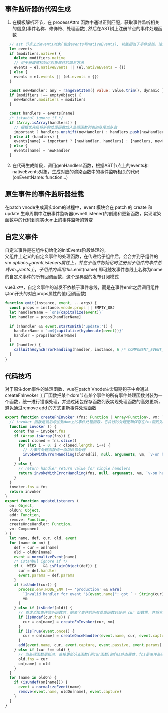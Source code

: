 ## 事件监听器的代码生成
1. 在模板解析环节，在 processAttrs 函数中通过正则匹配，获取事件监听相关的信息(事件名称、修饰符、处理函数), 然后在AST树上注册节点的事件处理函数
```javascript
  // ast 节点上的events对象(包含events和nativeEvents), 功能相当于事件总线，注册节点上监听的所有事件的所有处理函数
  let events
  if (modifiers.native) {
    delete modifiers.native
    // 用于获取或初始化对象属性的简易方法
    events = el.nativeEvents || (el.nativeEvents = {})
  } else {
    events = el.events || (el.events = {})
  }

  const newHandler: any = rangeSetItem({ value: value.trim(), dynamic }, range)
  if (modifiers !== emptyObject) {
    newHandler.modifiers = modifiers
  }

  const handlers = events[name]
  /* istanbul ignore if */
  if (Array.isArray(handlers)) {
    // 根据优先级将新的处理函数放入处理函数列表的队尾或队首
    important ? handlers.unshift(newHandler) : handlers.push(newHandler)
  } else if (handlers) {
    events[name] = important ? [newHandler, handlers] : [handlers, newHandler]
  } else {
    events[name] = newHandler
  }
```
2. 在代码生成阶段，调用genHandlers函数，根据AST节点上的events和nativeEvents对象，生成对应的渲染函数中的事件监听相关的代码(onEventName: function...)
## 原生事件的事件监听器挂载
在patch vnode生成真实dom的过程中，event 模块会在 patch 的 create 和 update 生命周期中注册事件监听器(evnetListener)的创建和更新函数，实现渲染函数中的代码到真实dom上的事件监听的转变

## 自定义事件
自定义事件是在组件初始化的initEvents阶段处理的。 \
父组件上定义的自定义事件的处理函数，在传递给子组件后，会合并到子组件的 vm.$options._parentListeners 属性上，并在子组件初始化时注册到子组件的事件总线 vm._events 上，子组件内调用 this.$emit(name) 即可触发事件总线上名称为name的自定义事件的所有回调函数，这个是典型的发布订阅模式

vue3.x中，自定义事件的派发不依赖于事件总线，而是在事件emit之后调用组件以on开头的对应props属性的值(回调函数)
```javascript
function emit(instance, event, ...args) {
  const props = instance.vnode.props || EMPTY_OBJ
  let handlerName = `on${capitalize(event)}`
  let handler = props[handlerName]
  
  if (!handler && event.startsWith('update:')) {
    handlerName = `on${capitalize(hyphenate(event))}`
    handler = props[handlerName]
  }
  if (handler) {
    callWithAsyncErrorHandling(handler, instance, 6 /* COMPONENT_EVENT_HANDLER */, args)
  }
}
```

## 代码技巧
对于原生dom事件的处理函数，vue在patch Vnode生命周期钩子中会通过 createFnInvoker 工厂函数把某个dom节点某个事件的所有事件处理函数封装为一个函数，统一进行错误处理，并通过闭包保存函数列表实现处理函数的高效更新，避免通过remove add 的方式更新事件处理函数
```javascript
export function createFnInvoker (fns: Function | Array<Function>, vm: ?Component): Function {
  // invoker 函数是最后添加到dom上的事件处理函数，它执行的处理逻辑保存在fns函数列表中
  function invoker () {
    const fns = invoker.fns
    if (Array.isArray(fns)) {
      const cloned = fns.slice()
      for (let i = 0; i < cloned.length; i++) {
        // 为事件处理函数统一添加异常处理  
        invokeWithErrorHandling(cloned[i], null, arguments, vm, `v-on handler`)
      }
    } else {
      // return handler return value for single handlers
      return invokeWithErrorHandling(fns, null, arguments, vm, `v-on handler`)
    }
  }
  invoker.fns = fns
  return invoker
}
export function updateListeners (
  on: Object,
  oldOn: Object,
  add: Function,
  remove: Function,
  createOnceHandler: Function,
  vm: Component
) {
  let name, def, cur, old, event
  for (name in on) {
    def = cur = on[name]
    old = oldOn[name]
    event = normalizeEvent(name)
    /* istanbul ignore if */
    if (__WEEX__ && isPlainObject(def)) {
      cur = def.handler
      event.params = def.params
    }
    if (isUndef(cur)) {
      process.env.NODE_ENV !== 'production' && warn(
        `Invalid handler for event "${event.name}": got ` + String(cur),
        vm
      )
    } else if (isUndef(old)) {
      // 首次添加事件监听函数时，把某个事件的所有处理函数封装到 cur 函数里，并将它注册到真实dom上
      if (isUndef(cur.fns)) {
        cur = on[name] = createFnInvoker(cur, vm)
      }
      if (isTrue(event.once)) {
        cur = on[name] = createOnceHandler(event.name, cur, event.capture)
      }
      add(event.name, cur, event.capture, event.passive, event.params)
    } else if (cur !== old) {
      // 当处理函数更新时，直接更新old函数(原cur函数)的fns静态属性，fns是事件处理函数的列表，在old函数运行时会逐个apply执行
      old.fns = cur
      on[name] = old
    }
  }
  for (name in oldOn) {
    if (isUndef(on[name])) {
      event = normalizeEvent(name)
      remove(event.name, oldOn[name], event.capture)
    }
  }
}
```